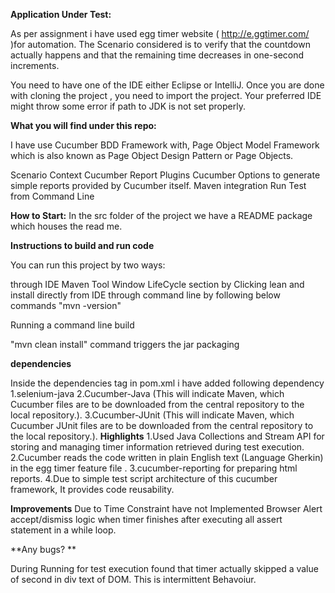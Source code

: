 
**Application Under Test:**

As per assignment i have used  egg timer website ( http://e.ggtimer.com/ )for automation.
The Scenario considered is to verify that the countdown actually happens and that the remaining time decreases in one-second increments.

You need to have one of the IDE either Eclipse or IntelliJ. Once you are done with cloning the project , you need to import the project.
Your preferred IDE might throw some error if path to JDK is not set properly.   

**What you will find under this repo:**

I have use Cucumber BDD Framework with, Page Object Model Framework which is also known as Page Object Design Pattern or Page Objects.

Scenario Context
Cucumber Report Plugins
Cucumber Options to generate simple reports provided by Cucumber itself.
Maven integration
Run Test from Command Line

**How to Start:**
 In the src folder of the project we have a README package which houses the read me.
 

 **Instructions to build and run code**
 
 You can run this project by two ways:
  
 through IDE Maven Tool Window LifeCycle section by Clicking lean and install directly from IDE
 through command line by following below commands
 "mvn -version"
 
 Running a command line build
  
 "mvn clean install" command triggers the jar packaging
 

 **dependencies**
 
 Inside the dependencies tag in pom.xml i have added following dependency
 1.selenium-java
 2.Cucumber-Java (This will indicate Maven, which Cucumber files are to be downloaded from the central repository to the local repository.).
 3.Cucumber-JUnit (This will indicate Maven, which Cucumber JUnit files are to be downloaded from the central repository to the local repository.).
 **Highlights**
 1.Used Java Collections and Stream API for storing and managing timer information retrieved during test execution.
 2.Cucumber reads the code written in plain English text (Language Gherkin) in the egg timer feature file .
 3.cucumber-reporting for preparing html reports.
 4.Due to simple test script architecture of this cucumber framework, It provides code reusability.
 
**Improvements**
Due to Time Constraint have not Implemented Browser Alert accept/dismiss logic when timer finishes after executing all assert statement in a while loop.
 
**Any bugs? **

During Running for test execution found that timer actually skipped a value of second in div text of DOM.
This is intermittent Behavoiur. 
